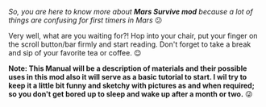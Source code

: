 _So, you are here to know more about **Mars Survive mod** because a lot of things are confusing for first timers in Mars_ :confused:

Very well, what are you waiting for?! Hop into your chair, put your finger on the scroll button/bar firmly and start reading.
Don't forget to take a break and sip of your favorite tea or coffee. :relieved:

<b>Note: This Manual will be a description of materials and their possible uses in this mod also it will serve as a basic tutorial to start. I wil try to keep it a little bit funny and sketchy with pictures as and when required; so you don't get bored up to sleep and wake up after a month or two.</b> :stuck_out_tongue_winking_eye:

